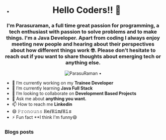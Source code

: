 - <h1 align="center">Hello Coders!! 👋</h1>
<h3 align="center">I'm Parasuraman, a full time great passion for programming, a tech enthusiast with passion to solve problems and to make things.
I'm a Java Developer. Apart from coding I always enjoy meeting new people and hearing about their perspectives about how different things work 🤓. Please don’t hesitate to reach out if you want to share thoughts about emerging tech or anything else.</h3>
<p align="center">
  <img src="" alt="ParasuRaman" /> • 
    
  
</p>

- 🔭 I’m currently working on my **Trainee Developer**
- 🌱 I’m currently learning **Java Full Stack**
- 👯 I’m looking to collaborate on **Development Based Projects**
- 💬 Ask me about **anything you want.**
- 📫 How to reach me **Linkedin**
- 😄 𝙿𝚛𝚘𝚗𝚘𝚞𝚗𝚜 **𝙷𝚎/𝙷𝚒𝚖/𝙷𝚒𝚜**
- ⚡ Fun fact **I think I'm funny😄


### Blogs posts

<!---
Parasu86/Parasu86 is a ✨ special ✨ repository because its `README.md` (this file) appears on your GitHub profile.
You can click the Preview link to take a look at your changes.
--->
